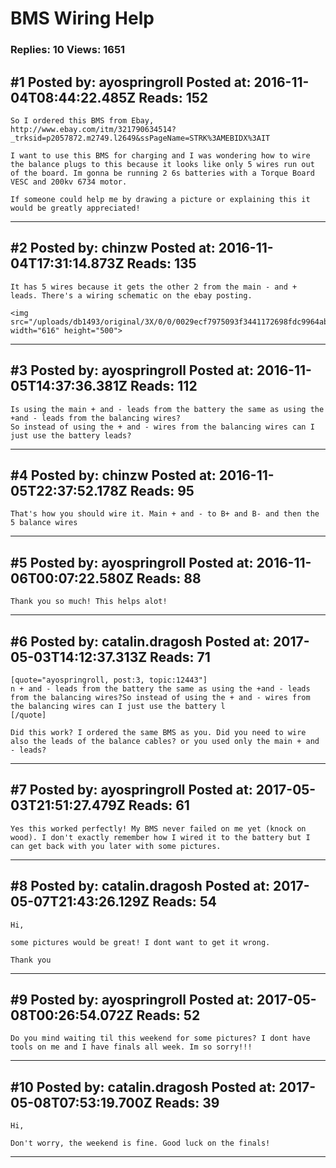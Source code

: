 # BMS Wiring Help

### Replies: 10 Views: 1651

## \#1 Posted by: ayospringroll Posted at: 2016-11-04T08:44:22.485Z Reads: 152

```
So I ordered this BMS from Ebay,
http://www.ebay.com/itm/321790634514?_trksid=p2057872.m2749.l2649&ssPageName=STRK%3AMEBIDX%3AIT

I want to use this BMS for charging and I was wondering how to wire the balance plugs to this because it looks like only 5 wires run out of the board. Im gonna be running 2 6s batteries with a Torque Board VESC and 200kv 6734 motor. 

If someone could help me by drawing a picture or explaining this it would be greatly appreciated!
```

---
## \#2 Posted by: chinzw Posted at: 2016-11-04T17:31:14.873Z Reads: 135

```
It has 5 wires because it gets the other 2 from the main - and + leads. There's a wiring schematic on the ebay posting.

<img src="/uploads/db1493/original/3X/0/0/0029ecf7975093f3441172698fdc9964ab08b715.jpg" width="616" height="500">
```

---
## \#3 Posted by: ayospringroll Posted at: 2016-11-05T14:37:36.381Z Reads: 112

```
Is using the main + and - leads from the battery the same as using the +and - leads from the balancing wires?
So instead of using the + and - wires from the balancing wires can I just use the battery leads?
```

---
## \#4 Posted by: chinzw Posted at: 2016-11-05T22:37:52.178Z Reads: 95

```
That's how you should wire it. Main + and - to B+ and B- and then the 5 balance wires
```

---
## \#5 Posted by: ayospringroll Posted at: 2016-11-06T00:07:22.580Z Reads: 88

```
Thank you so much! This helps alot!
```

---
## \#6 Posted by: catalin.dragosh Posted at: 2017-05-03T14:12:37.313Z Reads: 71

```
[quote="ayospringroll, post:3, topic:12443"]
n + and - leads from the battery the same as using the +and - leads from the balancing wires?So instead of using the + and - wires from the balancing wires can I just use the battery l
[/quote]

Did this work? I ordered the same BMS as you. Did you need to wire also the leads of the balance cables? or you used only the main + and - leads?
```

---
## \#7 Posted by: ayospringroll Posted at: 2017-05-03T21:51:27.479Z Reads: 61

```
Yes this worked perfectly! My BMS never failed on me yet (knock on wood). I don't exactly remember how I wired it to the battery but I can get back with you later with some pictures.
```

---
## \#8 Posted by: catalin.dragosh Posted at: 2017-05-07T21:43:26.129Z Reads: 54

```
Hi,

some pictures would be great! I dont want to get it wrong.

Thank you
```

---
## \#9 Posted by: ayospringroll Posted at: 2017-05-08T00:26:54.072Z Reads: 52

```
Do you mind waiting til this weekend for some pictures? I dont have tools on me and I have finals all week. Im so sorry!!!
```

---
## \#10 Posted by: catalin.dragosh Posted at: 2017-05-08T07:53:19.700Z Reads: 39

```
Hi, 

Don't worry, the weekend is fine. Good luck on the finals!
```

---
